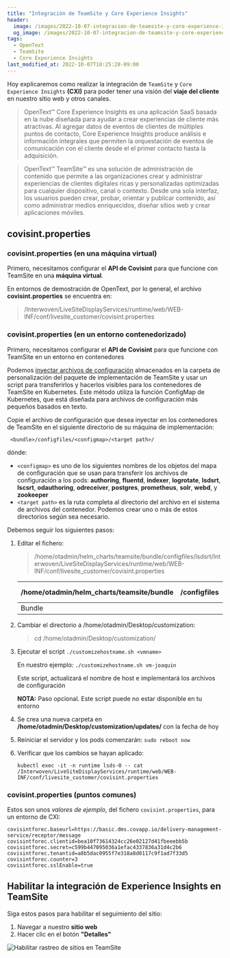 ```yaml
---
title: "Integración de TeamSite y Core Experience Insights"
header:
  image: /images/2022-10-07-integracion-de-teamsite-y-core-experience-insights/core-experience-insights-dashboard-drill-down.png
  og_image: /images/2022-10-07-integracion-de-teamsite-y-core-experience-insights/core-experience-insights-dashboard-drill-down.png
tags:
  - OpenText
  - TeamSite 
  - Core Experience Insights
last_modified_at: 2022-10-07T18:25:28-09:00
---
```


Hoy explicaremos como realizar la integración de `TeamSite` y `Core Experience Insights` **(CXI)** para poder
tener una visión del **viaje del cliente** en nuestro sitio web y otros canales.

> OpenText™ Core Experience Insights es una aplicación SaaS basada en la nube diseñada
> para ayudar a crear experiencias de cliente más atractivas. Al agregar datos de 
> eventos de clientes de múltiples puntos de contacto, Core Experience Insights 
> produce análisis e información integrales que permiten la orquestación de 
> eventos de comunicación con el cliente desde el el primer contacto hasta la adquisición.

> OpenText™ TeamSite™ es una solución de administración de contenido que permite a 
> las organizaciones crear y administrar experiencias de clientes digitales ricas y 
> personalizadas optimizadas para cualquier dispositivo, canal o contexto. Desde una 
> sola interfaz, los usuarios pueden crear, probar, orientar y publicar contenido, así 
> como administrar medios enriquecidos, diseñar sitios web y crear aplicaciones móviles.


## covisint.properties

### covisint.properties (en una máquina virtual)

Primero, necesitamos configurar el **API de Covisint** para que funcione con TeamSite en una **máquina virtual**.

En entornos de demostración de OpenText, por lo general, el archivo **covisint.properties** se encuentra en:

> /Interwoven/LiveSiteDisplayServices/runtime/web/WEB-INF/conf/livesite_customer/covisint.properties

### covisint.properties (en un entorno contenedorizado)

Primero, necesitamos configurar el **API de Covisint** para que funcione con TeamSite en un entorno en contenedores

Podemos [inyectar archivos de configuración](https://webapp.opentext.com/piroot/wcts/v220200/wcts-cdg/en/html/jsframe.htm?inject-config-files) 
almacenados en la carpeta de personalización del paquete de implementación de TeamSite y usar un script para transferirlos y hacerlos visibles 
para los contenedores de TeamSite en Kubernetes. Este método utiliza la función ConfigMap de Kubernetes, que está diseñada para archivos de 
configuración más pequeños basados ​​en texto.

Copie el archivo de configuración que desea inyectar en los contenedores de TeamSite en el siguiente directorio de su máquina de implementación:

```
 <bundle>/configfiles/<configmap>/<target path>/
```

dónde:
 - `<configmap>` es uno de los siguientes nombres de los objetos del mapa de configuración que se usan para transferir los archivos 
    de configuración a los pods: **authoring**, **fluentd**, **indexer**, **logrotate**, **lsdsrt**, **lscsrt**, **odauthoring**, **odreceiver**, 
	**postgres**, **prometheus**, **solr**, **webd**, y **zookeeper**
 - `<target path>` es la ruta completa al directorio del archivo en el sistema de archivos del contenedor. Podemos crear uno o más de estos directorios según sea necesario.

Debemos seguir los siguientes pasos:

 1. Editar el fichero:  
    > /home/otadmin/helm_charts/teamsite/bundle/configfiles/lsdsrt/Interwoven/LiveSiteDisplayServices/runtime/web/WEB-INF/conf/livesite_customer/covisint.properties 
	
	| /home/otadmin/helm_charts/teamsite/bundle | /configfiles | /lsdsrt   | /Interwoven/LiveSiteDisplayServices/runtime/web/WEB-INF/conf/livesite_customer/covisint.properties |
    |-------------------------------------------|--------------|-----------|----------------------------------------------------------------------------------------------------|
	| Bundle                                    |              | Configmap | Target path                                                                                        |
	
 2. Cambiar el directorio a /home/otadmin/Desktop/customization: 
    > cd /home/otadmin/Desktop/customization/
	
 3. Ejecutar el script `./customizehostname.sh <vmname>`
 
    En nuestro ejemplo: `./customizehostname.sh vm-joaquin`
	
	Este script, actualizará el nombre de host e implementará los archivos de configuración
	
	**NOTA:** Paso opcional. Este script puede no estar disponible en tu entorno
	
 4. Se crea una nueva carpeta  en **/home/otadmin/Desktop/customization/updates/** con la fecha de hoy
 
 5. Reiniciar el servidor y los pods comenzarán: `sudo reboot now`
 
 6. Verificar que los cambios se hayan aplicado:

    ```
	kubectl exec -it -n runtime lsds-0 -- cat /Interwoven/LiveSiteDisplayServices/runtime/web/WEB-INF/conf/livesite_customer/covisint.properties
    ```

### covisint.properties (puntos comunes)

Estos son unos *valores de ejemplo*, del fichero `covisint.properties`, para un entorno de CXI:

```script
covisintforec.baseurl=https://basic.dms.covapp.io/delivery-management-service/receptor/message
covisintforec.clientid=bea10f73614324cc26e02127d41fbeeebb5b                      
covisintforec.secret=c599b447095036a1efac4337836a31d4c2b6
covisintforec.tenantid=a8b5dac0955f7e318a8d0117c9f1ad7f33d5
covisintforec.counter=3
covisintforec.sslEnable=true
``` 

## Habilitar la integración de Experience Insights en TeamSite 

Siga estos pasos para habilitar el seguimiento del sitio:
 1. Navegar a nuestro **sitio web**
 2. Hacer clic en el botón **"Detalles"**

![Habilitar rastreo de sitios en TeamSite](/images/teamsite-enable-site-tracking.png)

